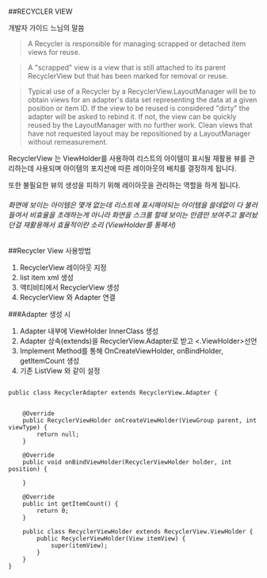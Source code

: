 ##RECYCLER VIEW

개발자 가이드 느님의 말씀

>A Recycler is responsible for managing scrapped or detached item views for reuse.

>A "scrapped" view is a view that is still attached to its parent RecyclerView but that has been marked for removal or reuse.

>Typical use of a Recycler by a RecyclerView.LayoutManager will be to obtain views for an adapter's data set representing the data at a given position or item ID. If the view to be reused is considered "dirty" the adapter will be asked to rebind it. If not, the view can be quickly reused by the LayoutManager with no further work. Clean views that have not requested layout may be repositioned by a LayoutManager without remeasurement.

RecyclerView 는 ViewHolder를 사용하여 리스트의 아이템이 표시될 재활용 뷰를 관리하는데 사용되며 아이템의 포지션에 따른 레이아웃의 배치를 결정하게 됩니다. 

또한 불필요한 뷰의 생성을 피하기 위해 레이아웃을 관리하는 역할을 하게 됩니다.
###### 화면에 보이는 아이템은 몇개 없는데 리스트에 표시해야되는 아이템을 쓸데없이 다 불러들여서 비효율을 초래하는게 아니라 화면을 스크롤 할때 보이는 만큼만 보여주고 불러놨던걸 재활용해서 효율적이란 소리 (ViewHolder를 통해서)

##Recycler View 사용방법
1. RecyclerView 레이아웃 지정
2. list item xml 생성
3. 액티비티에서 RecyclerView 생성
4. RecyclerView 와 Adapter 연결

###Adapter 생성 시

1. Adapter 내부에 ViewHolder InnerClass 생성
2. Adapter 상속(extends)을 RecyclerView.Adapter로 받고 <.ViewHolder>선언
3. Implement Method를 통해  OnCreateViewHolder, onBindHolder, getItemCount 생성
4. 기존 ListView 와 같이 설정

<pre>
<code>
public class RecyclerAdapter extends RecyclerView.Adapter<RecyclerAdapter.RecyclerViewHolder> {


    @Override
    public RecyclerViewHolder onCreateViewHolder(ViewGroup parent, int viewType) {
        return null;
    }

    @Override
    public void onBindViewHolder(RecyclerViewHolder holder, int position) {

    }

    @Override
    public int getItemCount() {
        return 0;
    }

    public class RecyclerViewHolder extends RecyclerView.ViewHolder {
        public RecyclerViewHolder(View itemView) {
            super(itemView);
        }
    }
}
</code>
</pre>
 